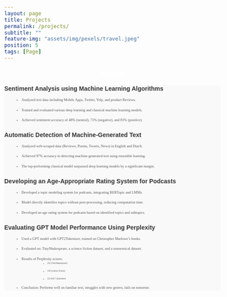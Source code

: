 ```yaml
---
layout: page
title: Projects
permalink: /projects/
subtitle: ""
feature-img: "assets/img/pexels/travel.jpeg"
position: 5
tags: [Page]
---
```


<style>
  .education-title {
    font-family: sans-serif; /* Font family */
    font-size: 1em;
    color: white;
    font-weight: bold;
  }

  body {
    margin: 0;
    padding: 10px;
    background-image: url('assets/img/header/education.jpg');
    background-repeat: no-repeat;
    background-position: center center;
    background-size: cover; /* Ensure the background image covers the entire viewport */
  }

  h1 {
    font-family: Cambria, serif;
    color: white;
    text-align: center;
    margin-bottom: 20px;
  }

  section {
    margin: 0px;
    padding: 0px;
    background-color: #f9f9f9;
      border-radius: 5px; */
    border: 1px solid white;
  }

  h2 {
    font-family: Arial, sans-serif;
    font-size: 1em;
    color: #333;
    margin-top: 20px;
  }

  ul {
    list-style-type: disc;
    padding-left: 40px;
    margin: 10px 0;
  }

  li {
    margin-bottom: 10px;
    line-height: 1.6;
    font-size: .6em;
    font-family: Georgia, serif;
    color: #555;
  }

  ul ul {
    list-style-type: circle;
    margin-left: 20px;
  }
</style>

<h1 class="education-title">Projects</h1>

<section>
  <h2>Sentiment Analysis using Machine Learning Algorithms</h2>
  <ul>
    <li>Analyzed text data including Mobile Apps, Twitter, Yelp, and product Reviews.</li>
    <li>Trained and evaluated various deep learning and classical machine learning models.</li>
    <li>Achieved sentiment accuracy of 48% (neutral), 71% (negative), and 81% (positive).</li>
  </ul>

  <h2>Automatic Detection of Machine-Generated Text</h2>
  <ul>
    <li>Analyzed web-scraped data (Reviews, Poems, Tweets, News) in English and Dutch.</li>
    <li>Achieved 97% accuracy in detecting machine-generated text using ensemble learning.</li>
    <li>The top-performing classical model surpassed deep learning models by a significant margin.</li>
  </ul>

  <h2>Developing an Age-Appropriate Rating System for Podcasts</h2>
  <ul>
    <li>Developed a topic modeling system for podcasts, integrating BERTopic and LMMs.</li>
    <li>Model directly identifies topics without post-processing, reducing computation time.</li>
    <li>Developed an age rating system for podcasts based on identified topics and subtopics.</li>
  </ul>

  <h2>Evaluating GPT Model Performance Using Perplexity</h2>
  <ul>
    <li>Used a GPT model with GPT2Tokenizer, trained on Christopher Marlowe’s books.</li>
    <li>Evaluated on: TinyShakespeare, a science fiction dataset, and a nonsensical dataset.</li>
    <li>Results of Perplexity scores:
      <ul>
        <li>252 (TinyShakespeare)</li>
        <li>339 (science fiction)</li>
        <li>221,642.7 (nonsense)</li>
      </ul>
    </li>
    <li>Conclusion: Performs well on familiar text, struggles with new genres, fails on nonsense.</li>
  </ul>
</section>
